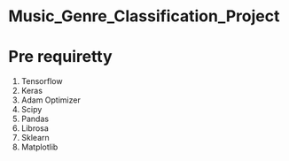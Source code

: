 # Music_Genre_Classification_Project

# Pre requiretty

1. Tensorflow
2. Keras
3. Adam Optimizer
4. Scipy
5. Pandas
6. Librosa
7. Sklearn
8. Matplotlib
